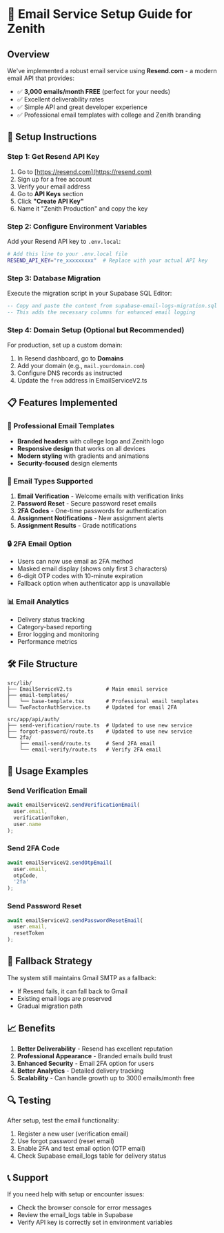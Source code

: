 # 📧 Email Service Setup Guide for Zenith

## Overview
We've implemented a robust email service using **Resend.com** - a modern email API that provides:
- ✅ **3,000 emails/month FREE** (perfect for your needs)
- ✅ Excellent deliverability rates
- ✅ Simple API and great developer experience
- ✅ Professional email templates with college and Zenith branding

## 🚀 Setup Instructions

### Step 1: Get Resend API Key
1. Go to [https://resend.com](https://resend.com)
2. Sign up for a free account
3. Verify your email address
4. Go to **API Keys** section
5. Click **"Create API Key"**
6. Name it "Zenith Production" and copy the key

### Step 2: Configure Environment Variables
Add your Resend API key to `.env.local`:
```bash
# Add this line to your .env.local file
RESEND_API_KEY="re_xxxxxxxxx"  # Replace with your actual API key
```

### Step 3: Database Migration
Execute the migration script in your Supabase SQL Editor:
```sql
-- Copy and paste the content from supabase-email-logs-migration.sql
-- This adds the necessary columns for enhanced email logging
```

### Step 4: Domain Setup (Optional but Recommended)
For production, set up a custom domain:
1. In Resend dashboard, go to **Domains**
2. Add your domain (e.g., `mail.yourdomain.com`)
3. Configure DNS records as instructed
4. Update the `from` address in EmailServiceV2.ts

## 📋 Features Implemented

### 🎨 Professional Email Templates
- **Branded headers** with college logo and Zenith logo
- **Responsive design** that works on all devices
- **Modern styling** with gradients and animations
- **Security-focused** design elements

### 📧 Email Types Supported
1. **Email Verification** - Welcome emails with verification links
2. **Password Reset** - Secure password reset emails
3. **2FA Codes** - One-time passwords for authentication
4. **Assignment Notifications** - New assignment alerts
5. **Assignment Results** - Grade notifications

### 🔒 2FA Email Option
- Users can now use email as 2FA method
- Masked email display (shows only first 3 characters)
- 6-digit OTP codes with 10-minute expiration
- Fallback option when authenticator app is unavailable

### 📊 Email Analytics
- Delivery status tracking
- Category-based reporting
- Error logging and monitoring
- Performance metrics

## 🛠️ File Structure
```
src/lib/
├── EmailServiceV2.ts           # Main email service
├── email-templates/
│   └── base-template.tsx       # Professional email templates
└── TwoFactorAuthService.ts     # Updated for email 2FA

src/app/api/auth/
├── send-verification/route.ts  # Updated to use new service
├── forgot-password/route.ts    # Updated to use new service
└── 2fa/
    ├── email-send/route.ts     # Send 2FA email
    └── email-verify/route.ts   # Verify 2FA email
```

## 🔧 Usage Examples

### Send Verification Email
```typescript
await emailServiceV2.sendVerificationEmail(
  user.email, 
  verificationToken, 
  user.name
);
```

### Send 2FA Code
```typescript
await emailServiceV2.sendOtpEmail(
  user.email, 
  otpCode, 
  '2fa'
);
```

### Send Password Reset
```typescript
await emailServiceV2.sendPasswordResetEmail(
  user.email, 
  resetToken
);
```

## 🏥 Fallback Strategy
The system still maintains Gmail SMTP as a fallback:
- If Resend fails, it can fall back to Gmail
- Existing email logs are preserved
- Gradual migration path

## 📈 Benefits
1. **Better Deliverability** - Resend has excellent reputation
2. **Professional Appearance** - Branded emails build trust
3. **Enhanced Security** - Email 2FA option for users
4. **Better Analytics** - Detailed delivery tracking
5. **Scalability** - Can handle growth up to 3000 emails/month free

## 🔍 Testing
After setup, test the email functionality:
1. Register a new user (verification email)
2. Use forgot password (reset email)  
3. Enable 2FA and test email option (OTP email)
4. Check Supabase email_logs table for delivery status

## 📞 Support
If you need help with setup or encounter issues:
- Check the browser console for error messages
- Review the email_logs table in Supabase
- Verify API key is correctly set in environment variables
